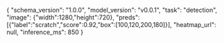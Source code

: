 {
  "schema_version": "1.0.0",
  "model_version": "v0.0.1",
  "task": "detection",
  "image": {"width":1280,"height":720},
  "preds":[{"label":"scratch","score":0.92,"box":[100,120,200,180]}],
  "heatmap_url": null,
  "inference_ms": 850
}
